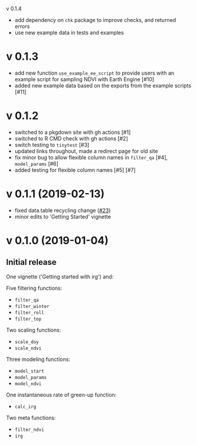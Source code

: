 v 0.1.4

* add dependency on `chk` package to improve checks, and returned errors
* use new example data in tests and examples

# v 0.1.3

* add new function `use_example_ee_script` to provide users with an example
script for sampling NDVI with Earth Engine [#10]
* added new example data based on the exports from the example scripts [#11]

# v 0.1.2

* switched to a pkgdown site with gh actions [#1]
* switched to R CMD check with gh actions [#2]
* switch testing to `tinytest` [#3]
* updated links throughout, made a redirect page for old site
* fix minor bug to allow flexible column names in `filter_qa` [#4], `model_params` [#6]
* added testing for flexible column names [#5] [#7]


# v 0.1.1 (2019-02-13) 
* fixed data.table recycling change ([#23](https://gitlab.com/robit.a/irg/issues/23))
* minor edits to 'Getting Started' vignette

# v 0.1.0 (2019-01-04)
## Initial release

One vignette ('Getting started with irg') and: 

Five filtering functions:
* `filter_qa`
* `filter_winter`
* `filter_roll`
* `filter_top`

Two scaling functions:
* `scale_doy`
* `scale_ndvi`

Three modeling functions:
* `model_start`
* `model_params`
* `model_ndvi`

One instantaneous rate of green-up function:
* `calc_irg`

Two meta functions:
* `filter_ndvi`
* `irg`
